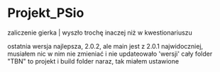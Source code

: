 # Projekt_PSio
zaliczenie gierka | wyszło trochę inaczej niż w kwestionariuszu


ostatnia wersja najlepsza, 2.0.2, ale main jest z 2.0.1 najwidoczniej, musiałem nic w nim nie zmieniać i nie updateowało 'wersji'
cały folder "TBN" to projekt i build folder naraz, tak miałem ustawione

